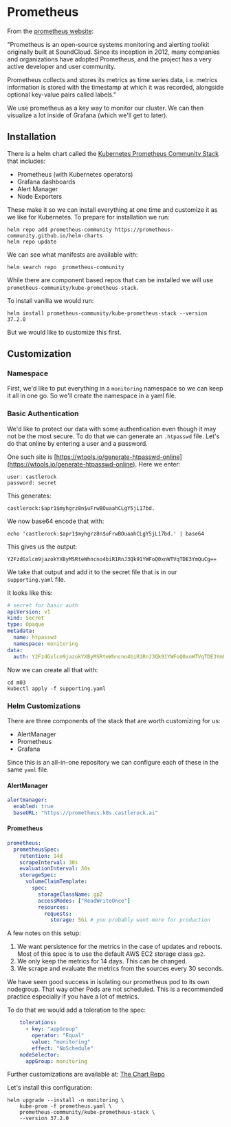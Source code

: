 # Prometheus

From the [prometheus website](https://prometheus.io/docs/introduction/overview/): 

"Prometheus is an open-source systems monitoring and alerting toolkit originally built at SoundCloud. Since its inception in 2012, many companies and organizations have adopted Prometheus, and the project has a very active developer and user community.

Prometheus collects and stores its metrics as time series data, i.e. metrics information is stored with the timestamp at which it was recorded, alongside optional key-value pairs called labels."

We use prometheus as a key way to monitor our cluster.  We can then visualize a lot inside of Grafana (which we'll get to later). 


## Installation

There is a helm chart called the [Kubernetes Prometheus Community Stack](https://github.com/prometheus-community/helm-charts/tree/main/charts/kube-prometheus-stack) that includes: 

* Prometheus (with Kubernetes operators)
* Grafana dashboards
* Alert Manager
* Node Exporters

These make it so we can install everything at one time and customize it as we like for Kubernetes. To prepare for installation we run: 


```
helm repo add prometheus-community https://prometheus-community.github.io/helm-charts
helm repo update
```

We can see what manifests are available with: 

```
helm search repo  prometheus-community
```

While there are component based repos that can be installed we will use `prometheus-community/kube-prometheus-stack`.  

To install vanilla we would run: 

```
helm install prometheus-community/kube-prometheus-stack --version 37.2.0
```

But we would like to customize this first. 

## Customization

### Namespace

First, we'd like to put everything in a `monitoring` namespace so we can keep it all in one go. So we'll create the namespace in a yaml file. 

### Basic Authentication

We'd like to protect our data with some authentication even though it may not be the most secure.  To do that we can generate an `.htpasswd` file.  Let's do that online by entering a user and a password.  

One such site is [https://wtools.io/generate-htpasswd-online](https://wtools.io/generate-htpasswd-online).  Here we enter:

```
user: castlerock
password: secret
```
This generates: 

```
castlerock:$apr1$myhgrz8n$uFrwBOuaahCLgY5jL17bd.
```

We now base64 encode that with: 

```
echo 'castlerock:$apr1$myhgrz8n$uFrwBOuaahCLgY5jL17bd.' | base64
``` 

This gives us the output: 

```
Y2FzdGxlcm9jazokYXByMSRteWhncno4biR1RnJ3Qk91YWFoQ0xnWTVqTDE3YmQuCg==
```

We take that output and add it to the secret file that is in our `supporting.yaml` file. 

It looks like this: 

```yaml
# secret for basic auth
apiVersion: v1
kind: Secret
type: Opaque
metadata:
  name: htpasswd
  namespace: monitoring
data:
  auth: Y2FzdGxlcm9jazokYXByMSRteWhncno4biR1RnJ3Qk91YWFoQ0xnWTVqTDE3YmQuCg==
```

Now we can create all that with: 

```
cd m03
kubectl apply -f supporting.yaml
```

### Helm Customizations

There are three components of the stack that are worth customizing for us: 

* AlertManager
* Prometheus
* Grafana

Since this is an all-in-one repository we can configure each of these in the same `yaml` file. 

#### AlertManager

```yaml
alertmanager:
  enabled: true
  baseURL: "https://prometheus.k8s.castlerock.ai"
```

#### Prometheus

```yaml
prometheus:
  prometheusSpec:
    retention: 14d
    scrapeInterval: 30s
    evaluationInterval: 30s
    storageSpec:
      volumeClaimTemplate:
        spec:
          storageClassName: gp2
          accessModes: ["ReadWriteOnce"]
          resources:
            requests:
              storage: 5Gi # you probably want more for production

```

A few notes on this setup: 

1. We want persistence for the metrics in the case of updates and reboots.  Most of this spec is to use the default AWS EC2 storage class `gp2`.  
2. We only keep the metrics for 14 days.  This can be changed. 
3. We scrape and evaluate the metrics from the sources every 30 seconds.

We have seen good success in isolating our prometheus pod to its own nodegroup. That way other Pods are not scheduled.  This is a recommended practice especially if you have a lot of metrics. 

To do that we would add a toleration to the spec: 

```yaml
	tolerations:
      - key: "appGroup"
        operator: "Equal"
        value: "monitoring"
        effect: "NoSchedule"
    nodeSelector:
      appGroup: monitoring
```

Further customizations are available at:
[The Chart Repo](https://github.com/prometheus-community/helm-charts/blob/main/charts/kube-prometheus-stack/values.yaml)

Let's install this configuration: 

```
helm upgrade --install -n monitoring \
	kube-prom -f prometheus.yaml \
	prometheus-community/kube-prometheus-stack \
	--version 37.2.0
```
